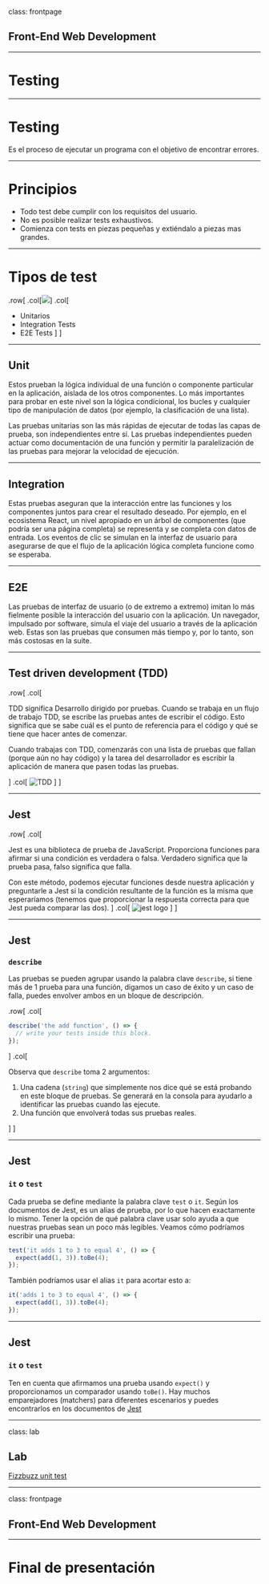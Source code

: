 class: frontpage

<div>
  <h2>Front-End Web Development</h2>
  <hr/>
  <h1>Testing</h1>
</div>

---

# Testing

Es el proceso de ejecutar un programa con el objetivo de encontrar errores.

---

# Principios

- Todo test debe cumplir con los requisitos del usuario.
- No es posible realizar tests exhaustivos.
- Comienza con tests en piezas pequeñas y extiéndalo a piezas mas grandes.

---

# Tipos de test

.row[
.col[![](https://martinfowler.com/articles/practical-test-pyramid/testPyramid.png)]
.col[

- Unitarios
- Integration Tests
- E2E Tests
  ]
  ]

---

## Unit

Estos prueban la lógica individual de una función o componente particular en la aplicación, aislada de los otros componentes. Lo más importantes para probar en este nivel son la lógica condicional, los bucles y cualquier tipo de manipulación de datos (por ejemplo, la clasificación de una lista).

Las pruebas unitarias son las más rápidas de ejecutar de todas las capas de prueba, son independientes entre sí. Las pruebas independientes pueden actuar como documentación de una función y permitir la paralelización de las pruebas para mejorar la velocidad de ejecución.

---

## Integration

Estas pruebas aseguran que la interacción entre las funciones y los componentes juntos para crear el resultado deseado. Por ejemplo, en el ecosistema React, un nivel apropiado en un árbol de componentes (que podría ser una página completa) se representa y se completa con datos de entrada. Los eventos de clic se simulan en la interfaz de usuario para asegurarse de que el flujo de la aplicación lógica completa funcione como se esperaba.

---

## E2E

Las pruebas de interfaz de usuario (o de extremo a extremo) imitan lo más fielmente posible la interacción del usuario con la aplicación. Un navegador, impulsado por software, simula el viaje del usuario a través de la aplicación web. Estas son las pruebas que consumen más tiempo y, por lo tanto, son más costosas en la suite.

---

## Test driven development (TDD)

.row[
.col[

TDD significa Desarrollo dirigido por pruebas. Cuando se trabaja en un flujo de trabajo TDD, se escribe las pruebas antes de escribir el código. Esto significa que se sabe cuál es el punto de referencia para el código y qué se tiene que hacer antes de comenzar.

Cuando trabajas con TDD, comenzarás con una lista de pruebas que fallan (porque aún no hay código) y la tarea del desarrollador es escribir la aplicación de manera que pasen todas las pruebas.

]
.col[
![TDD](https://miro.medium.com/max/2558/0*YuyJ36hnqHLTW8sP.jpg)
]
]

---

## Jest

.row[
.col[

Jest es una biblioteca de prueba de JavaScript. Proporciona funciones para afirmar si una condición es verdadera o falsa. Verdadero significa que la prueba pasa, falso significa que falla.

Con este método, podemos ejecutar funciones desde nuestra aplicación y preguntarle a Jest si la condición resultante de la función es la misma que esperaríamos (tenemos que proporcionar la respuesta correcta para que Jest pueda comparar las dos).
]
.col[
![jest logo](https://raw.githubusercontent.com/facebook/jest/main/website/static/img/jest-readme-headline.png)
]
]

---

## Jest

### `describe`

Las pruebas se pueden agrupar usando la palabra clave `describe`, si tiene más de 1 prueba para una función, digamos un caso de éxito y un caso de falla, puedes envolver ambos en un bloque de descripción.

.row[
.col[

```js
describe('the add function', () => {
  // write your tests inside this block.
});
```

]
.col[

Observa que `describe` toma 2 argumentos:

1. Una cadena (`string`) que simplemente nos dice qué se está probando en este bloque de pruebas. Se generará en la consola para ayudarlo a identificar las pruebas cuando las ejecute.
2. Una función que envolverá todas sus pruebas reales.

]
]

---

## Jest

### `it` o `test`

Cada prueba se define mediante la palabra clave `test` o `it`. Según los documentos de Jest, es un alias de prueba, por lo que hacen exactamente lo mismo. Tener la opción de qué palabra clave usar solo ayuda a que nuestras pruebas sean un poco más legibles. Veamos cómo podríamos escribir una prueba:

```js
test('it adds 1 to 3 to equal 4', () => {
  expect(add(1, 3)).toBe(4);
});
```

También podríamos usar el alias `it` para acortar esto a:

```js
it('adds 1 to 3 to equal 4', () => {
  expect(add(1, 3)).toBe(4);
});
```

---

## Jest

### `it` o `test`

Ten en cuenta que afirmamos una prueba usando `expect()` y proporcionamos un comparador usando `toBe()`. Hay muchos emparejadores (matchers) para diferentes escenarios y puedes encontrarlos en los documentos de <a href="https://jestjs.io/" class="external-link">Jest</a>

---

class: lab

## Lab

[Fizzbuzz unit test](https://github.com/pataruco/ga/raw/main/labs/unit-test/unit-test-starter-code.zip)

---

class: frontpage

<div>
  <h2>Front-End Web Development</h2>
  <hr/>
  <h1>Final de presentación</h1>
</div>
